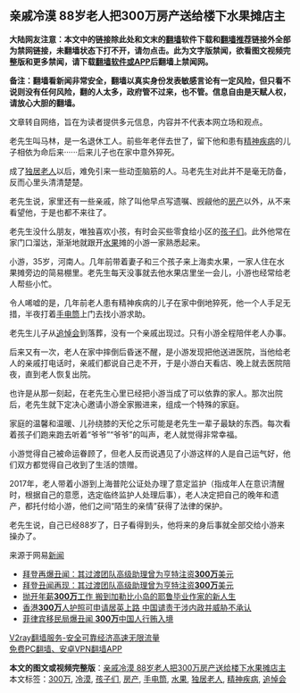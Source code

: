  <h2>亲戚冷漠 88岁老人把300万房产送给楼下水果摊店主</h2> <p class="notice"><b>大陆网友注意：本文中的链接除此处和文末的<a href="https://github.com/bannedbook/fanqiang" >翻墙</a>软件下载和<a href="https://github.com/killgcd/justmysocks/blob/master/README.md">翻墙推荐</a>链接外全部为禁网链接，未翻墙状态下打不开，请勿点击。此为文字版禁闻，欲看图文视频完整版和更多禁闻，请下载<a href="https://github.com/bannedbook/fanqiang">翻墙软件或APP</a>后翻墙上禁闻网。</p><p>备注：翻墙看新闻非常安全，翻墙以真实身份发表敏感言论有一定风险，但只看不说则没有任何风险，翻的人太多，政府管不过来，也不管。信息自由是天赋人权，请放心大胆的翻墙。</b></p>  <div class="entry"> <p>文章转自网络，旨在为读者提供多元信息，内容并不代表本网立场和观点。</p> <p>老先生叫马林，是一名退休工人。前些年老伴去世了，留下他和患有<a href="https://www.bannedbook.org/bnews/tag/%E7%B2%BE%E7%A5%9E%E7%96%BE%E7%97%85/" class="st_tag internal_tag" rel="tag" title="标签 精神疾病 下的日志">精神疾病</a>的儿子相依为命后来······后来儿子也在家中意外猝死。</p> <p>成了<a href="https://www.bannedbook.org/bnews/tag/%E7%8B%AC%E5%B1%85%E8%80%81%E4%BA%BA/" class="st_tag internal_tag" rel="tag" title="标签 独居老人 下的日志">独居老人</a>以后，难免引来一些动歪脑筋的人。马老先生对此并不是毫无防备，反而心里头清清楚楚。</p> <p>老先生说，家里还有一些亲戚，除了叫他早点写遗嘱、觊觎他的<a href="https://www.bannedbook.org/bnews/tag/%E6%88%BF%E4%BA%A7/" class="st_tag internal_tag" rel="tag" title="标签 房产 下的日志">房产</a>以外，从不来看望他，于是也都不来往了。</p> <p>老先生没什么朋友，唯独喜欢小孩，有时会买些零食给小区的<a href="https://www.bannedbook.org/bnews/tag/%E5%AD%A9%E5%AD%90%E4%BB%AC/" class="st_tag internal_tag" rel="tag" title="标签 孩子们 下的日志">孩子们</a>。此外他常在家门口溜达，渐渐地就跟开<a href="https://www.bannedbook.org/bnews/tag/%e6%b0%b4%e6%9e%9c/" class="st_tag internal_tag" rel="tag" title="标签 水果 下的日志">水果</a>摊的小游一家熟悉起来。</p>  <p>小游，35岁，河南人。几年前带着妻子和三个孩子来上海卖水果，一家人住在水果摊旁边的简易棚里。老先生每天没事就去他水果店里坐一会儿，小游也经常给老人帮些小忙。</p> <p>令人唏嘘的是，几年前老人患有精神疾病的儿子在家中倒地猝死，他一个人手足无措，半夜打着<a href="https://www.bannedbook.org/bnews/tag/%E6%89%8B%E7%94%B5%E7%AD%92/" class="st_tag internal_tag" rel="tag" title="标签 手电筒 下的日志">手电筒</a>上门去找小游求助。</p> <p>老先生儿子从<a href="https://www.bannedbook.org/bnews/tag/%E8%BF%BD%E6%82%BC%E4%BC%9A/" class="st_tag internal_tag" rel="tag" title="标签 追悼会 下的日志">追悼会</a>到落葬，没有一个亲戚出现过。只有小游全程陪伴老人办事。</p> <p>后来又有一次，老人在家中摔倒后昏迷不醒，是小游发现把他送进医院，当他给老人的亲戚打电话时，亲戚们都说自己走不开，于是小游白天看店、晚上就去医院陪夜，直到老人恢复出院。</p> <p>也许是从那一刻起，在老先生心里已经把小游当成了可以依靠的家人。那次出院后，老先生就下定决心邀请小游全家搬进来，组成一个特殊的家庭。</p>  <p>家庭的温馨和温暖、儿孙绕膝的天伦之乐可能是老先生一辈子最缺的东西。每次看着孩子们跑来跑去听着“爷爷”“爷爷”的叫声，老人就觉得非常幸福。</p> <p>小游觉得自己被命运眷顾了，但老人反而说遇见了小游这样的人是自己运气好，他们双方都觉得自己收到了生活的馈赠。</p> <p>2017年，老人带着小游到上海普陀公证处办理了意定监护（指成年人在意识清醒时，根据自己的意愿，选定临终监护人处理后事），老人决定把自己的晚年和遗产，都托付给小游，他们之间“陌生的亲情”获得了法律的保护。</p> <p>老先生说，自己已经88岁了，日子看得到头，他将来的身后事就全部交给小游来操办了。</p> <p>来源于网易<span class='wp_keywordlink_affiliate'><a href="https://www.bannedbook.org/" title="新闻">新闻</a></span></p>  <ul class='op-related-articles' title='相关阅读'> <li><a href='https://www.bannedbook.org/bnews/cnnews/20201114/1430813.html' target='_blank'>拜登再爆丑闻：其过渡团队高级助理曾为亨特注资<b>300万</b>美元</a></li> <li><a href='https://www.bannedbook.org/bnews/comments/20201113/1430556.html' target='_blank'>拜登丑闻再现：其过渡团队高级助理曾为亨特注资<b>300万</b>美元</a></li> <li><a href='https://www.bannedbook.org/bnews/lifebaike/20201025/1419845.html' target='_blank'>抛开年薪<b>300万</b>工作 搬到加勒比小岛的耶鲁毕业作家的新人生</a></li> <li><a href='https://www.bannedbook.org/bnews/cnnews/hknews/20201023/1419074.html' target='_blank'>香港<b>300万</b>人护照可申请居英上路 中国谴责干涉内政并威胁不承认</a></li> <li><a href='https://www.bannedbook.org/bnews/worldnews/20201021/1417780.html' target='_blank'>菲律宾移民局爆丑闻 <b>300万</b>中国人行贿入境</a></li> </ul> <p class="texttj"> <a href="https://www.bannedbook.org/forum23/topic22702.html" target="_blank">V2ray翻墙服务-安全可靠经济高速无限流量</a><br/> <a href="https://github.com/bannedbook/fanqiang/wiki/%E7%A6%81%E9%97%BB%E7%BD%91%E5%AE%89%E5%8D%93%E7%BF%BB%E5%A2%99%E6%96%B0%E9%97%BBAPP" target="_blank">免费PC翻墙、安卓VPN翻墙APP</a></p><p> </p><a name='sharetosocial'></a>       <div><b>本文的图文或视频完整版</b>：<a href='https://www.bannedbook.org/bnews/baitai/20201116/1431894.html'>亲戚冷漠 88岁老人把300万房产送给楼下水果摊店主</a></div>  </div><!--END ENTRY--> <div class="postfooter"> <div>本文标签：<a href="https://www.bannedbook.org/bnews/tag/300%E4%B8%87/" rel="tag">300万</a>, <a href="https://www.bannedbook.org/bnews/tag/%E5%86%B7%E6%BC%A0/" rel="tag">冷漠</a>, <a href="https://www.bannedbook.org/bnews/tag/%E5%AD%A9%E5%AD%90%E4%BB%AC/" rel="tag">孩子们</a>, <a href="https://www.bannedbook.org/bnews/tag/%E6%88%BF%E4%BA%A7/" rel="tag">房产</a>, <a href="https://www.bannedbook.org/bnews/tag/%E6%89%8B%E7%94%B5%E7%AD%92/" rel="tag">手电筒</a>, <a href="https://www.bannedbook.org/bnews/tag/%e6%b0%b4%e6%9e%9c/" rel="tag">水果</a>, <a href="https://www.bannedbook.org/bnews/tag/%E7%8B%AC%E5%B1%85%E8%80%81%E4%BA%BA/" rel="tag">独居老人</a>, <a href="https://www.bannedbook.org/bnews/tag/%E7%B2%BE%E7%A5%9E%E7%96%BE%E7%97%85/" rel="tag">精神疾病</a>, <a href="https://www.bannedbook.org/bnews/tag/%E8%BF%BD%E6%82%BC%E4%BC%9A/" rel="tag">追悼会</a></div>  </div><!--END POSTFOOTER--> 
